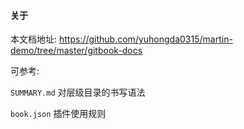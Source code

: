 #### 关于

本文档地址: https://github.com/yuhongda0315/martin-demo/tree/master/gitbook-docs

可参考:

`SUMMARY.md` 对层级目录的书写语法

`book.json` 插件使用规则